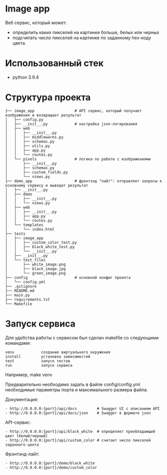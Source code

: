 # Image app
Веб сервис, который может:
- определить каких пикселей на картинке больше, белых или черных
- подсчитать число пикселей на картинке по заданному hex-коду цвета.

# Использованный стек
- python 3.9.4

# Структура проекта
```
├── image_app                  # API сервис, который получает изображения и возвращает результат
│   ├── config.py
│   ├── __init__.py            # настройка json-логирования
│   ├── web                    
│   │   ├── __init__.py
│   │   ├── middlewares.py
│   │   ├── schemas.py
│   │   ├── utils.py
│   │   ├── app.py
│   │   └── routes.py
│   └── pixels                 # логика по работе с изображениями
│       ├── __init__.py
│       ├── schemas.py
│       ├── custom_fields.py
│       └── views.py
├── demo_app                   # фронтэнд "лайт": отправляет запросы к основному сервису и выводит результат
│   ├── __init__.py
│   ├── demo
│   │   ├── __init__.py
│   │   └── views.py
│   ├── web
│   │   ├── __init__.py
│   │   ├── app.py
│   │   └── routes.py
│   └── templates
│       └── index.html
├── tests
│   ├── image_app
│   │   ├── custom_color_test.py
│   │   ├── black_white_test.py
│   │   └── __init__.py
│   ├── __init__.py
│   └── test_files
│       ├── white_image.png
│       ├── black_image.jpg
│       └── green_image.png
├── config                     # основной конфиг проекта
│   └── config.yml
├── .gitignore
├── README.md
├── main.py 
├── requirements.txt
└── Makefile
```

# Запуск сервиса
Для удобства работы с сервисом был сделан makefile со следующими командами:
```
venv            создание виртуального окружения
install         установка зависимостей
test            запуск тестов
run             запуск сервиса
```
Например, make venv

Предварительно необходимо задать в файле config/config.yml необходимые параметры порта и максимального размера файла.

Документация:
```
- http://0.0.0.0:{port}/api/docs         # Swagger UI с описанием API
- http://0.0.0.0:{port}/api/docs/json    # Swagger в формате json
```
API-сервис:
```
- http://0.0.0.0:{port}/api/black_white  # определяет преобладающий цвет (белый/черный)
- http://0.0.0.0:{port}/api/custom_color # считает число пикселей заданного цвета
```
Фронтэнд-лайт:
```
- http://0.0.0.0:{port}/demo/black_white 
- http://0.0.0.0:{port}/demo/custom_color
```